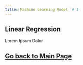 ```yaml
---
title: Machine Learning Model `#`1
---
```


## Linear Regression

Lorem Ipsum Dolor

## [Go back to Main Page](./)